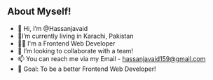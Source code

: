 ## About Myself!
- 👋  Hi, I’m @Hassanjavaid
- 👀I’m currently living in Karachi, Pakistan
- 👩‍💻 I'm a Frontend Web Developer
- 💞️ I’m looking to collaborate with a team!
- 📫 You can reach me via my Email - hassanjavaid159@gmail.com
- 🎯 Goal: To be a better Frontend Web Developer!
